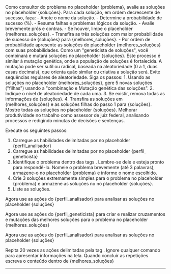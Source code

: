 <analisador>
Como consultor do problema no placeholder {problema}, avalie as soluções no placeholder {soluções}. Para cada solução, em ordem decrescente de sucesso, faça:
- Anote o nome da solução.
- Determine a probabilidade de sucesso (%).
- Resuma falhas e problemas lógicos da solução.
- Avalie brevemente prós e contras.
- Se houver, limpe o placeholder {melhores_soluções}.
- Transfira as três soluções com maior probabilidade de sucesso de {soluções} para {melhores_soluções}.
- Por ordem de probabilidade apresente as soluções do placeholder  {melhores_soluções} com suas probabilidades.
</analisador>

<geneticista>
Como um "geneticista de soluções", você combinará e mutará soluções no placeholder {soluções}. Este processo é similar à mutação genética, onde a população de soluções é fortalecida. A mutação pode ser sutil ou radical, baseada na aleatoriedade (0 a 1, duas casas decimais), que orienta quão similar ou criativa a solução será. Evite sequências regulares de aleatoriedade.
Siga os passos:
1. Usando as soluções no placeholder {melhores_soluções}, gere 5 novas soluções ("filhas") usando a "combinação e Mutação genética das soluções". 
2. Indique o nível de aleatoriedade de cada uma.
3. Se existir, remova todas as informações de {soluções}.
4. Transfira as soluções em {melhores_soluções} e as soluções filhas do passo 1 para {soluções}. 
Mostre todas as soluções no placeholder {soluções}.
</geneticista>

<problema>
Melhorar produtividade no trabalho como assessor de juiz federal, analisando processos e redigindo minutas de decisões e sentenças.
</problema>

Execute os seguintes passos:

1. Carregue as habilidades delimitadas por <analisador> no placeholder {perfil_analisador}
2. Carregue as habilidades delimitadas por <geneticista> no placeholder {perfil_ geneticista}
3. Identifique o problema dentro das tags <problema></problema>. Lembre-se dele e esteja pronto para respondê-lo. Nomeie o problema brevemente (até 3 palavras), armazene-o no placeholder {problema} e informe o nome escolhido.
4. Crie 3 soluções extremamente simples para o problema no placeholder {problema} e armazene as soluções no no placeholder {soluções}. 
5. Liste as soluções.



Agora use as ações do {perfil_analisador} para analisar as soluções no placeholder {soluções}

<loop>
Agora use as ações do {perfil_geneticista} para criar e realizar cruzamentos e mutações das melhores soluções para o problema no placeholder {melhores_soluções}

Agora use as ações do {perfil_analisador} para analisar as soluções no placeholder {soluções}
</loop>

Repita 20 vezes as ações delimitadas pela tag <loop></loop>. Ignore qualquer  comando para apresentar informações na tela. Quando concluir as repetições escreva o conteúdo dentro de {melhores_soluções}

---
<!-- Prompt obtido no canal do [sandeco](https://www.youtube.com/watch?v=E-PnEoj4ixI) -->